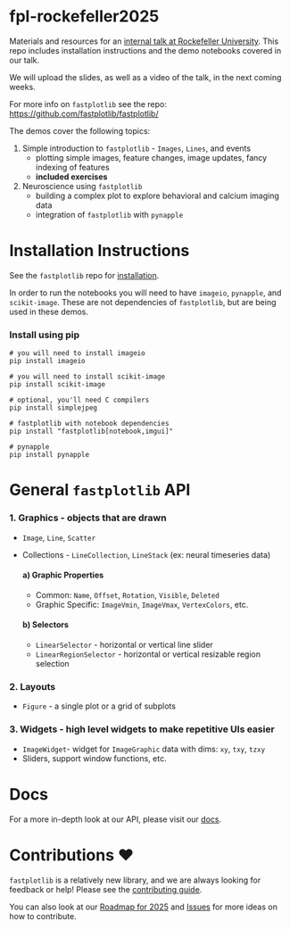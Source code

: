 # fpl-rockefeller2025

Materials and resources for an [internal talk at Rockefeller University](https://www.rockefeller.edu/events-and-lectures/61525-fastplotlib-a-high-level-library-for-ultra-fast-visualization-of-large-datasets-using-modern-graphics-apis/). 
This repo includes installation instructions and the demo notebooks covered in our talk.

We will upload the slides, as well as a video of the talk, in the next coming weeks.

For more info on `fastplotlib` see the repo:
https://github.com/fastplotlib/fastplotlib/

The demos cover the following topics:
1. Simple introduction to `fastplotlib` - `Images`, `Lines`, and events
   - plotting simple images, feature changes, image updates, fancy indexing of features
   - **included exercises**
2. Neuroscience using `fastplotlib` 
   - building a complex plot to explore behavioral and calcium imaging data
   - integration of `fastplotlib` with `pynapple`

# Installation Instructions

See the `fastplotlib` repo for [installation](https://github.com/fastplotlib/fastplotlib#installation). 

In order to run the notebooks you will need to have `imageio`, `pynapple`, and `scikit-image`. These are not dependencies of `fastplotlib`, but are being used in these demos.

### Install using pip
```
# you will need to install imageio
pip install imageio

# you will need to install scikit-image
pip install scikit-image

# optional, you'll need C compilers
pip install simplejpeg

# fastplotlib with notebook dependencies
pip install "fastplotlib[notebook,imgui]"

# pynapple
pip install pynapple
```

# General `fastplotlib` API

### 1. Graphics - objects that are drawn
- `Image`, `Line`, `Scatter`
- Collections - `LineCollection`, `LineStack` (ex: neural timeseries data)

    #### a) Graphic Properties
  - Common: `Name`, `Offset`, `Rotation`, `Visible`, `Deleted`
  - Graphic Specific: `ImageVmin`, `ImageVmax`, `VertexColors`, etc.

  #### b) Selectors
  - `LinearSelector` - horizontal or vertical line slider
  - `LinearRegionSelector` - horizontal or vertical resizable region selection

### 2. Layouts
- `Figure` - a single plot or a grid of subplots

### 3. Widgets - high level widgets to make repetitive UIs easier
- `ImageWidget`- widget for `ImageGraphic` data with dims: `xy`, `txy`, `tzxy`
- Sliders, support window functions, etc.

# Docs
For a more in-depth look at our API, please visit our [docs](http://www.fastplotlib.org/ver/dev).

# Contributions :heart:
`fastplotlib` is a relatively new library, and we are always looking for feedback or help! Please see the [contributing guide](https://github.com/fastplotlib/fastplotlib/blob/main/CONTRIBUTING.md). 

You can also look at our [Roadmap for 2025](https://github.com/fastplotlib/fastplotlib/issues/55) and [Issues](https://github.com/fastplotlib/fastplotlib/issues) for more ideas on how to contribute.